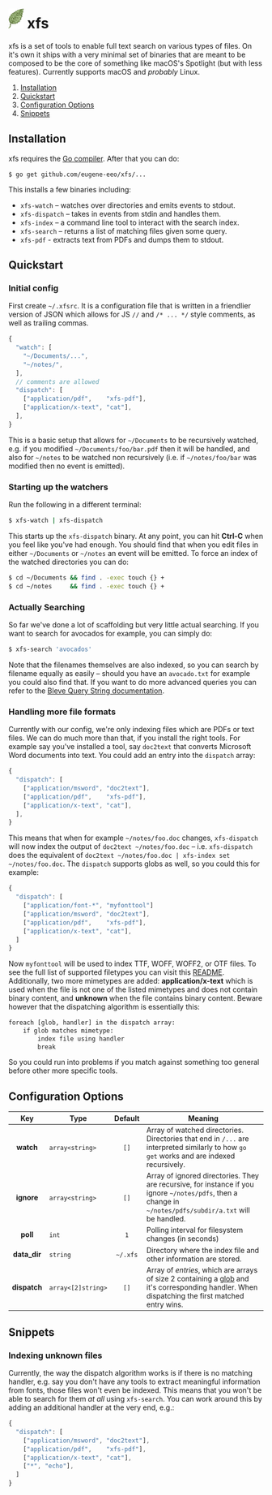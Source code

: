 # <img src='static/leaf.png' width='30px'/> xfs

xfs is a set of tools to enable full text search on various types of files.
On it's own it ships with a very minimal set of binaries that are meant to
be composed to be the core of something like macOS's Spotlight (but with less
features). Currently supports macOS and _probably_ Linux.

1. [Installation](#installation)
1. [Quickstart](#quickstart)
1. [Configuration Options](#configuration-options)
1. [Snippets](#snippets)


## Installation

xfs requires the [Go compiler](https://golang.org/). After that you can do:

```
$ go get github.com/eugene-eeo/xfs/...
```

This installs a few binaries including:

 - `xfs-watch` – watches over directories and emits events to stdout.
 - `xfs-dispatch` – takes in events from stdin and handles them.
 - `xfs-index` – a command line tool to interact with the search index.
 - `xfs-search` – returns a list of matching files given some query.
 - `xfs-pdf` - extracts text from PDFs and dumps them to stdout.


## Quickstart

### Initial config

First create `~/.xfsrc`. It is a configuration file that is written in a
friendlier version of JSON which allows for JS `//` and `/* ... */` style
comments, as well as trailing commas.

```js
{
  "watch": [
    "~/Documents/...",
    "~/notes/",
  ],
  // comments are allowed
  "dispatch": [
    ["application/pdf",    "xfs-pdf"],
    ["application/x-text", "cat"],
  ],
}
```

This is a basic setup that allows for `~/Documents` to be recursively
watched, e.g. if you modified `~/Documents/foo/bar.pdf` then it will
be handled, and also for `~/notes` to be watched non recursively (i.e.
if `~/notes/foo/bar` was modified then no event is emitted).

### Starting up the watchers

Run the following in a different terminal:

```sh
$ xfs-watch | xfs-dispatch
```

This starts up the `xfs-dispatch` binary. At any point, you can hit
**Ctrl-C** when you feel like you've had enough. You should find that
when you edit files in either `~/Documents` or `~/notes` an event will
be emitted. To force an index of the watched directories you can do:

```sh
$ cd ~/Documents && find . -exec touch {} +
$ cd ~/notes     && find . -exec touch {} +
```

### Actually Searching

So far we've done a lot of scaffolding but very little actual searching.
If you want to search for avocados for example, you can simply do:

```sh
$ xfs-search 'avocados'
```

Note that the filenames themselves are also indexed, so you can search by
filename equally as easily – should you have an `avocado.txt` for example
you could also find that. If you want to do more advanced queries you can
refer to the [Bleve Query String documentation](http://blevesearch.com/docs/Query-String-Query/).

### Handling more file formats

Currently with our config, we're only indexing files which are PDFs or text
files. We can do much more than that, if you install the right tools. For
example say you've installed a tool, say `doc2text` that converts Microsoft
Word documents into text. You could add an entry into the `dispatch` array:

```js
{
  "dispatch": [
    ["application/msword", "doc2text"],
    ["application/pdf",    "xfs-pdf"],
    ["application/x-text", "cat"],
  ],
}
```

This means that when for example `~/notes/foo.doc` changes, `xfs-dispatch`
will now index the output of `doc2text ~/notes/foo.doc` – i.e. `xfs-dispatch`
does the equivalent of `doc2text ~/notes/foo.doc | xfs-index set ~/notes/foo.doc`.
The `dispatch` supports globs as well, so you could this for example:

```js
{
  "dispatch": [
    ["application/font-*", "myfonttool"]
    ["application/msword", "doc2text"],
    ["application/pdf",    "xfs-pdf"],
    ["application/x-text", "cat"],
  ]
}
```

Now `myfonttool` will be used to index TTF, WOFF, WOFF2, or OTF files. To
see the full list of supported filetypes you can visit this [README](https://github.com/h2non/filetype).
Additionally, two more mimetypes are added: **application/x-text** which is
used when the file is not one of the listed mimetypes and does not contain
binary content, and **unknown** when the file contains binary content.
Beware however that the dispatching algorithm is essentially this:

```
foreach [glob, handler] in the dispatch array:
    if glob matches mimetype:
        index file using handler
        break
```

So you could run into problems if you match against something too general
before other more specific tools.


## Configuration Options

| Key            | Type               | Default | Meaning                        |
|:--------------:|--------------------|:-------:|--------------------------------|
| **watch**      | `array<string>`    | `[]`    | Array of watched directories. Directories that end in `/...` are interpreted similarly to how `go get` works and are indexed recursively. |
| **ignore**     | `array<string>`    | `[]`    | Array of ignored directories. They are recursive, for instance if you ignore `~/notes/pdfs`, then a change in `~/notes/pdfs/subdir/a.txt` will be handled. |
| **poll**       | `int`              | `1`     | Polling interval for filesystem changes (in seconds) |
| **data_dir**   | `string`           | `~/.xfs`| Directory where the index file and other information are stored. |
| **dispatch**   | `array<[2]string>` | `[]`    | Array of _entries_, which are arrays of size 2 containing a [glob](https://github.com/gobwas/glob) and it's corresponding handler. When dispatching the first matched entry wins. |


## Snippets

### Indexing unknown files

Currently, the way the dispatch algorithm works is if there is no matching handler,
e.g. say you don't have any tools to extract meaningful information from fonts,
those files won't even be indexed. This means that you won't be able to search for
them _at all_ using `xfs-search`. You can work around this by adding an additional
handler at the very end, e.g.:

```js
{
  "dispatch": [
    ["application/msword", "doc2text"],
    ["application/pdf",    "xfs-pdf"],
    ["application/x-text", "cat"],
    ["*", "echo"],
  ]
}
```
